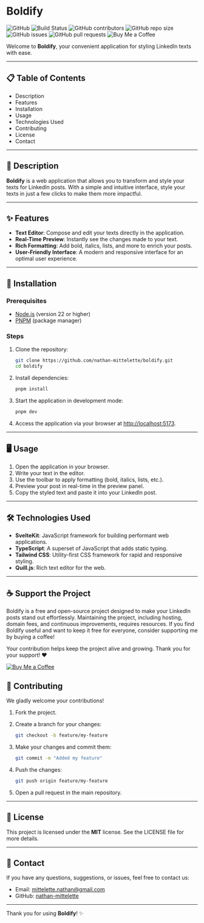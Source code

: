 # Boldify

![GitHub](https://img.shields.io/github/license/nathan-mittelette/boldify)
![Build Status](https://img.shields.io/github/actions/workflow/status/nathan-mittelette/boldify/deploy.yml)
![GitHub contributors](https://img.shields.io/github/contributors/nathan-mittelette/boldify)
![GitHub repo size](https://img.shields.io/github/repo-size/nathan-mittelette/boldify)
![GitHub issues](https://img.shields.io/github/issues/nathan-mittelette/boldify)
![GitHub pull requests](https://img.shields.io/github/issues-pr/nathan-mittelette/boldify)
![Buy Me a Coffee](https://img.shields.io/badge/Buy%20me%20a%20coffee-donate-%23FFDD00)

Welcome to **Boldify**, your convenient application for styling LinkedIn texts with ease.

---

## 📋 Table of Contents

- Description
- Features
- Installation
- Usage
- Technologies Used
- Contributing
- License
- Contact

---

## 📝 Description

**Boldify** is a web application that allows you to transform and style your texts for LinkedIn posts. With a simple and intuitive interface, style your texts in just a few clicks to make them more impactful.

---

## ✨ Features

- **Text Editor**: Compose and edit your texts directly in the application.
- **Real-Time Preview**: Instantly see the changes made to your text.
- **Rich Formatting**: Add bold, italics, lists, and more to enrich your posts.
- **User-Friendly Interface**: A modern and responsive interface for an optimal user experience.

---

## 🚀 Installation

### Prerequisites

- [Node.js](https://nodejs.org/) (version 22 or higher)
- [PNPM](https://pnpm.io/) (package manager)

### Steps

1. Clone the repository:

   ```bash
   git clone https://github.com/nathan-mittelette/boldify.git
   cd boldify
   ```

2. Install dependencies:

   ```bash
   pnpm install
   ```

3. Start the application in development mode:

   ```bash
   pnpm dev
   ```

4. Access the application via your browser at [http://localhost:5173](http://localhost:5173).

---

## 🖥️ Usage

1. Open the application in your browser.
2. Write your text in the editor.
3. Use the toolbar to apply formatting (bold, italics, lists, etc.).
4. Preview your post in real-time in the preview panel.
5. Copy the styled text and paste it into your LinkedIn post.

---

## 🛠️ Technologies Used

- **SvelteKit**: JavaScript framework for building performant web applications.
- **TypeScript**: A superset of JavaScript that adds static typing.
- **Tailwind CSS**: Utility-first CSS framework for rapid and responsive styling.
- **Quill.js**: Rich text editor for the web.

---

## ☕ Support the Project

Boldify is a free and open-source project designed to make your LinkedIn posts stand out effortlessly. Maintaining the project, including hosting, domain fees, and continuous improvements, requires resources. If you find Boldify useful and want to keep it free for everyone, consider supporting me by buying a coffee!

Your contribution helps keep the project alive and growing. Thank you for your support! ❤️

[![Buy Me a Coffee](https://img.buymeacoffee.com/button-api/?text=Buy%20me%20a%20coffee&emoji=%E2%98%95&slug=boldify&button_colour=FFDD00&font_colour=000000&font_family=Cookie&outline_colour=000000&coffee_colour=ffffff)](https://www.buymeacoffee.com/boldify)

## 🤝 Contributing

We gladly welcome your contributions!

1. Fork the project.
2. Create a branch for your changes:

   ```bash
   git checkout -b feature/my-feature
   ```

3. Make your changes and commit them:

   ```bash
   git commit -m "Added my feature"
   ```

4. Push the changes:

   ```bash
   git push origin feature/my-feature
   ```

5. Open a pull request in the main repository.

---

## 📄 License

This project is licensed under the **MIT** license. See the LICENSE file for more details.

---

## 📧 Contact

If you have any questions, suggestions, or issues, feel free to contact us:

- Email: mittelette.nathan@gmail.com
- GitHub: [nathan-mittelette](https://github.com/nathan-mittelette)

---

Thank you for using **Boldify**! ✨
